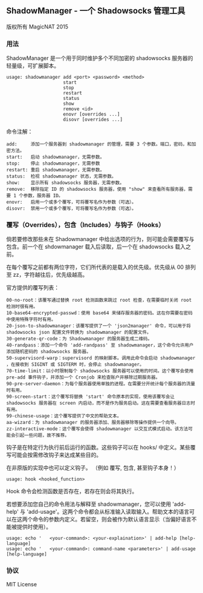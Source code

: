 ShadowManager - 一个 Shadowsocks 管理工具
---

版权所有 MagicNAT 2015

### 用法

ShadowManager 是一个用于同时维护多个不同加密的 shadowsocks 服务器的轻量级，可扩展脚本。


	usage: shadowmanager add <port> <password> <method>
	                     start
	                     stop
	                     restart
	                     status
	                     show
	                     remove <id>
	                     enovr [overrides ...]
	                     disovr [overrides ...]

命令注解：

	add:     添加一个服务器到 shadowmanager 的管理，需要 3 个参数。端口，密码，和加密方法。
	start:   启动 shadowmanager，无需参数。
	stop:    停止 shadowmanager，无需参数
	restart: 重启 shadowmanager，无需参数。
	status:  检视 shadowmanager 状态，无需参数。
	show:    显示所有 shadowsocks 服务器，无需参数。
	remove:  移除指定 ID 的 shadowsocks 服务器，使用 "show" 来查看所有服务器，需要 1 个参数，服务器 ID。
	enovr:   启用一个或多个覆写，可将覆写名作为参数（可选）。
	disovr:  禁用一个或多个覆写，可将覆写名作为参数（可选）。

### 覆写（Overrides），包含（Includes）与钩子（Hooks）

倘若要修改那些未在 Shadowmanager 中给出选项的行为，则可能会需要覆写与包含。前一个在 shdowmanager 载入后读取，后一个在 shadowsocks 载入之前。

在每个覆写之前都有两位字符，它们所代表的是载入的优先级。优先级从 00 排列至 zz，字符越往后，优先级越高。

官方提供的覆写列表：

	00-no-root：该覆写通过替换 root 检测函数来跳过 root 检查，在需要临时关闭 root 检测时很有用。
	10-base64-encrypted-passwd：使用 base64 来储存服务器的密码。这在你需要在密码中使用特殊字符时有用。
	20-json-to-shadowmanager：该覆写提供了一个 'json2manager' 命令，可以用于将 shadowsocks json 配置文件转换为 shadowmanager 的配置文件。
	30-generate-qr-code：为 Shadowmanager 的服务器生成二维码。
	40-randpass：添加一个命令 'add-randpass' 至 shadowmanager，这个命令允许用户添加随机密码的 shadowsocks 服务器。
	50-supervisord-warp：supervisord 的映射脚本。调用此命令会启动 shadowmanager ，在接收到 SIGINT 或 SIGTERM 时，会停止 shadowmanager。
	70-time-limit：以小时限制每个 shadowsocks 服务器可以使用的时间。这个覆写会使用 pre-add 事件钩子，并添加一个 Cronjob 来检查账户并移除过期服务器。
	90-pre-server-daemon：为每个服务器使用单独的进程。在需要分开统计每个服务器的流量时有用。
	90-screen-start：这个覆写将替换 'start' 命令原本的实现，使用该覆写会让 shadowsocks 服务器在 screen 内启动，而不是作为服务启动。这在需要查看服务器日志时有用。
	99-chinese-usage：这个覆写提供了中文的帮助文本。
	aa-wizard：为 shadowmanager 的服务器添加、服务器移除等操作提供一个向导。
	zz-interactive-mode：这个覆写会使得 shadowmanager 以交互式模式启动。该方法可能会引起一些问题，故不推荐。

钩子是在特定行为执行前后运行的函数。这些钩子可以在 hooks/ 中定义。某些覆写可能会按需修改钩子来达成某些目的。

在非原版的实现中也可以定义钩子。 （例如 覆写, 包含, 甚至钩子本身！） 

	usage: hook <hooked_function>
	
Hook 命令会检测函数是否存在，若存在则会将其执行。

若想要添加您自己的命令用法与解释至 shadowmanager，您可以使用 'add-help' 与 'add-usage'。这两个命令都会从标准输入读取输入。帮助文本的语言可以在这两个命令的参数内定义。若留空，则会被作为默认语言显示（当偏好语言不能被提供时使用）。

	usage: echo '	<your-command>: <your-explaination>' | add-help [help-language]
	usage: echo '	<your-command>: command-name <parameters>' | add-usage [help-language]

### 协议

MIT License
